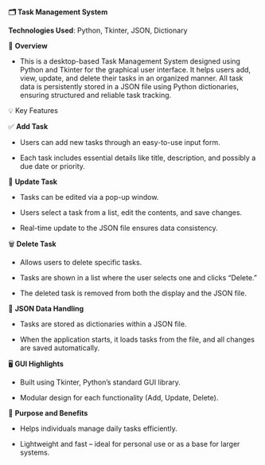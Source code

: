 **🗂 Task Management System**

**Technologies Used**: Python, Tkinter, JSON, Dictionary

🔧 **Overview**
* This is a desktop-based Task Management System designed using Python and Tkinter for the graphical user interface. 
It helps users add, view, update, and delete their tasks in an organized manner. 
All task data is persistently stored in a JSON file using Python dictionaries, ensuring structured and reliable task tracking.

💡 Key Features

✅ **Add Task**

* Users can add new tasks through an easy-to-use input form.

* Each task includes essential details like title, description, and possibly a due date or priority.

📝 **Update Task**

* Tasks can be edited via a pop-up window.

* Users select a task from a list, edit the contents, and save changes.

* Real-time update to the JSON file ensures data consistency.

🗑 **Delete Task**
* Allows users to delete specific tasks.

* Tasks are shown in a list where the user selects one and clicks “Delete.”

* The deleted task is removed from both the display and the JSON file.

📁 **JSON Data Handling**
* Tasks are stored as dictionaries within a JSON file.
  
* When the application starts, it loads tasks from the file, and all changes are saved automatically.

🖥 **GUI Highlights**
* Built using Tkinter, Python’s standard GUI library.
  
* Modular design for each functionality (Add, Update, Delete).

🎯 **Purpose and Benefits**
* Helps individuals manage daily tasks efficiently.
  
* Lightweight and fast – ideal for personal use or as a base for larger systems.
